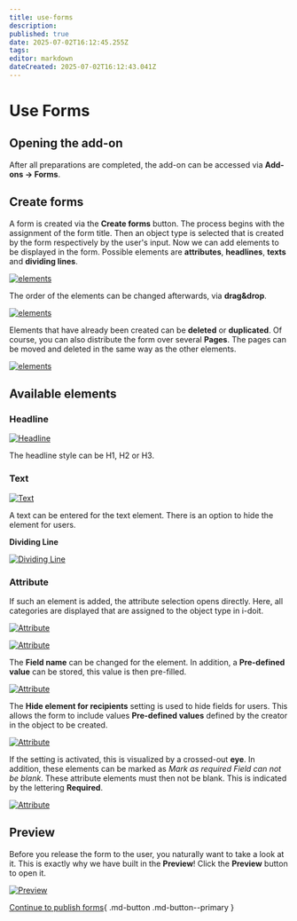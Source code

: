 ```yaml
---
title: use-forms
description: 
published: true
date: 2025-07-02T16:12:45.255Z
tags: 
editor: markdown
dateCreated: 2025-07-02T16:12:43.041Z
---
```


# Use Forms

## Opening the add-on

After all preparations are completed, the add-on can be accessed via **Add-ons → Forms**.

## Create forms

A form is created via the **Create forms** button. The process begins with the assignment of the form title. Then an object type is selected that is created by the form respectively by the user's input. Now we can add elements to be displayed in the form. Possible elements are **attributes**, **headlines**, **texts** and **dividing lines**.

[![elements](../../assets/images/en/i-doit-add-ons/forms/use-forms/3-usf.gif)](../../assets/images/en/i-doit-add-ons/forms/use-forms/3-usf.gif)

The order of the elements can be changed afterwards, via **drag&drop**.

[![elements](../../assets/images/en/i-doit-add-ons/forms/use-forms/4-usf.gif)](../../assets/images/en/i-doit-add-ons/forms/use-forms/4-usf.gif)

Elements that have already been created can be **deleted** or **duplicated**. Of course, you can also distribute the form over several **Pages**. The pages can be moved and deleted in the same way as the other elements.

[![elements](../../assets/images/en/i-doit-add-ons/forms/use-forms/7-usf.gif)](../../assets/images/en/i-doit-add-ons/forms/use-forms/7-usf.gif)

## Available elements

### **Headline**

[![Headline](../../assets/images/en/i-doit-add-ons/forms/use-forms/8-usf.png)](../../assets/images/en/i-doit-add-ons/forms/use-forms/8-usf.png)

The headline style can be H1, H2 or H3.

### **Text**

[![Text](../../assets/images/en/i-doit-add-ons/forms/use-forms/9-usf.png)](../../assets/images/en/i-doit-add-ons/forms/use-forms/9-usf.png)

A text can be entered for the text element. There is an option to hide the element for users.

**Dividing Line**

[![Dividing Line](../../assets/images/en/i-doit-add-ons/forms/use-forms/10-usf.png)](../../assets/images/en/i-doit-add-ons/forms/use-forms/10-usf.png)

### **Attribute**

If such an element is added, the attribute selection opens directly. Here, all categories are displayed that are assigned to the object type in i-doit.

[![Attribute](../../assets/images/en/i-doit-add-ons/forms/use-forms/11-usf.png)](../../assets/images/en/i-doit-add-ons/forms/use-forms/11-usf.png)

[![Attribute](../../assets/images/en/i-doit-add-ons/forms/use-forms/12-usf.png)](../../assets/images/en/i-doit-add-ons/forms/use-forms/12-usf.png)

The **Field name** can be changed for the element. In addition, a **Pre-defined value** can be stored, this value is then pre-filled.

[![Attribute](../../assets/images/en/i-doit-add-ons/forms/use-forms/13-usf.png)](../../assets/images/en/i-doit-add-ons/forms/use-forms/13-usf.png)

The **Hide element for recipients** setting is used to hide fields for users. This allows the form to include values **Pre-defined values** defined by the creator in the object to be created.

[![Attribute](../../assets/images/en/i-doit-add-ons/forms/use-forms/14-usf.png)](../../assets/images/en/i-doit-add-ons/forms/use-forms/14-usf.png)

If the setting is activated, this is visualized by a crossed-out **eye**. In addition, these elements can be marked as _Mark as required Field can not be blank_. These attribute elements must then not be blank. This is indicated by the lettering **Required**.

[![Attribute](../../assets/images/en/i-doit-add-ons/forms/use-forms/17-usf.png)](../../assets/images/en/i-doit-add-ons/forms/use-forms/17-usf.png)

## Preview

Before you release the form to the user, you naturally want to take a look at it. This is exactly why we have built in the **Preview**! Click the **Preview** button to open it.

[![Preview](../../assets/images/en/i-doit-add-ons/forms/use-forms/19-usf.gif)](../../assets/images/en/i-doit-add-ons/forms/use-forms/19-usf.gif)

[Continue to publish forms](publish-form.md){ .md-button .md-button--primary }

